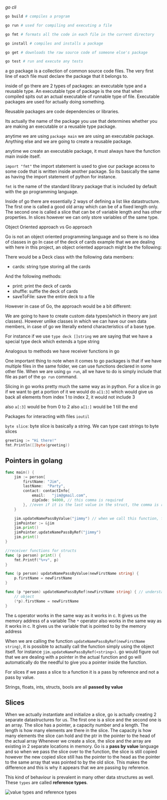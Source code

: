 _go cli_

```bash
go build # compiles a program

go run # used for compiling and executing a file

go fmt # formats all the code in each file in the current directory

go install # compiles and installs a package

go get # downloads the raw source code of someone else's package

go test # run and execute any tests
```

a go package is a collection of common source code files. The very first line of each file must declare the package that it belongs to.

inside of go there are 2 types of packages: an executable type and a reusable type.
An executable type of package is the one that when compiled spits out an actual executable of runnable type of file. Executable packages are used for actually doing something.

Reusable packages are code dependencies or libraries.

Its actually the name of the package you use that determines whether you are making an executable or a reusable type package.

anytime we are using `package main` we are using an executable package. Anything else and we are going to create a reusable package.

anytime we create an executable package, it must always have the function main inside itself.

`import "fmt"`
the import statement is used to give our package access to some code that is written inside another package. So its basically the same as having the import statement of python for instance.

`fmt` is the name of the standard library package that is included by default with the go programming language.

Inside of go there are essentially 2 ways of defining a list like datastructure. The first one is called a good old array which can be of a fixed length only.
The second one is called a slice that can be of variable length and has other properties. In slices however we can only store variables of the same type.

Object Oriented approach vs Go approach

Go is not an object oriented programming language and so there is no idea of classes in go
In case of the deck of cards example that we are dealing with here in this project, an object oriented approach might be the following:

There would be a Deck class with the following data members:

- cards: string type storing all the cards

And the following methods:

- print: print the deck of cards
- shuffle: suffle the deck of cards
- saveToFile: save the entire deck to a file

However in case of Go, the approach would be a bit different:

We are going to have to create custom data types(which in theory are just classes). However unlike classes in which we can have our own data members, in case of go we literally extend characteristics of a base type.

For instance if we use `type deck []string` we are saying that we have a special type deck which extends a type string

Analogous to methods we have receiver functions in go

One important thing to note when it comes to go packages is that if we have multiple files in the same folder, we can use functions declared in some other file. When we are using `go run`, all we have to do is simply include that file as part of the `go run` command.

Slicing in go works pretty much the same way as in python.
For a slice in go if we want to get a portion of it
we would do `a[1:3]` which would give us back all elements from index 1 to index 2, it would not include 3

also `a[:3]` would be from 0 to 2
also `a[1:]` would be 1 till the end

Packages for interacting with files `ioutil`

`byte slice`: byte slice is basically a string.
We can type cast strings to byte slices

```go
greeting := "Hi there!"
fmt.Println([]byte(greeting))
```

## Pointers in golang

```go
func main() {
    jim := person{
		firstName: "Jim",
		lastName:  "Party",
		contact: contactInfo{
			email:   "jim@gmail.com",
			zipCode: 94000, // this comma is required
		}, //even if it is the last value in the struct, the comma is required
	}

	jim.updateNamePassByValue("jimmy") // when we call this function, from the struct actually its a pass by value
	jimPointer := &jim
	jim.print()
	jimPointer.updateNamePassByRef("jimmy")
	jim.print()
}

//receiver functions for structs
func (p person) print() {
	fmt.Printf("%+v", p)
}

func (p person) updateNamePassByValue(newFirstName string) {
	p.firstName = newFirstName
}

func (p *person) updateNamePassByRef(newFirstName string) { // understand that p is here a pointer type
    // object
	(*p).firstName = newFirstName
}
```

The `&` operator works in the same way as it works in c. It gives us the memory address of a variable
The `*` operator also works in the same way as it works in c. It gives us the variable that is pointed to by the memory address

When we are calling the function `updateNamePassByRef(newFirstName string)`, it is possible to actually
call the function simply using the object itself. for instance `jim.updateNamePassByRef(<string>)`. go
would figure out that we are dealing with a pointer in the actual function and go will automatically
do the needful to give you a pointer inside the function.

For slices if we pass a slice to a function it is a pass by reference and not a pass by value.

Strings, floats, ints, structs, bools are all **passed by value**

## Slices

When we actually instantiate and initialize a slice, go is actually creating 2 separate datastructures for us. The first one is a slice and the second one is an array.
The slice has a pointer, a capacity number and a length. The length is how many elements are there in the slice. The capacity is how many elements the slice can hold and the ptr in the pointer to the head of the actual array
Whenever we create a slice, the slice and the array are existing in 2 separate locations in memory. Go is a **pass by value** language and so when we pass the slice over to the function, the slice is still copied however the new copied slice still has the pointer to the head as the pointer to the same array that was pointed to by the old slice. This makes the difference and this is why it appears that we are passing by reference.

This kind of behaviour is prevalent in many other data structures as well. These `types` are called **reference types**.

![value types and reference types]()
